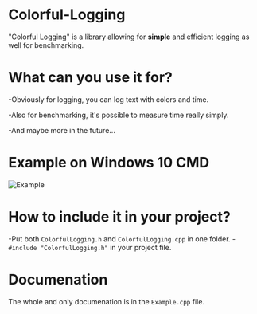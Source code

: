 # Colorful-Logging
 "Colorful Logging" is a library allowing for **simple** and efficient logging as well for benchmarking.

# What can you use it for?
-Obviously for logging, you can log text with colors and time.

-Also for benchmarking, it's possible to measure time really simply.

-And maybe more in the future...

# Example on Windows 10 CMD
![Example](https://user-images.githubusercontent.com/72656547/142733311-b12b4fd2-2128-4003-9170-0124ec769bfc.png)


# How to include it in your project?
-Put both `ColorfulLogging.h` and `ColorfulLogging.cpp` in one folder.
-`#include "ColorfulLogging.h"` in your project file.

# Documenation
The whole and only documenation is in the `Example.cpp` file.
